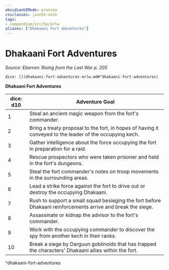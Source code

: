 ```yaml
---
obsidianUIMode: preview
cssclasses: json5e-note
tags:
- compendium/src/5e/erlw
aliases: ["Dhakaani Fort Adventures"]
---
```

# Dhakaani Fort Adventures
*Source: Eberron: Rising from the Last War p. 205* 

`dice: [](dhakaani-fort-adventures-erlw.md#^dhakaani-fort-adventures)`

**Dhakaani Fort Adventures**

| dice: d10 | Adventure Goal |
|-----------|----------------|
| 1 | Steal an ancient magic weapon from the fort's commander. |
| 2 | Bring a treaty proposal to the fort, in hopes of having it conveyed to the leader of the occupying kech. |
| 3 | Gather intelligence about the force occupying the fort in preparation for a raid. |
| 4 | Rescue prospectors who were taken prisoner and held in the fort's dungeons. |
| 5 | Steal the fort commander's notes on troop movements in the surrounding areas. |
| 6 | Lead a strike force against the fort to drive out or destroy the occupying Dhakaani. |
| 7 | Rush to support a small squad besieging the fort before Dhakaani reinforcements arrive and break the siege. |
| 8 | Assassinate or kidnap the advisor to the fort's commander. |
| 9 | Work with the occupying commander to discover the spy from another kech in their ranks. |
| 10 | Break a siege by Darguun goblinoids that has trapped the characters' Dhakaani allies within the fort. |
^dhakaani-fort-adventures